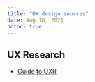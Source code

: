 ```yaml
---
title: "UX design sources"
date: Aug 10, 2021
notoc: true
---
```


## UX Research
- [Guide to UXR](http://guidetouxr.com/)